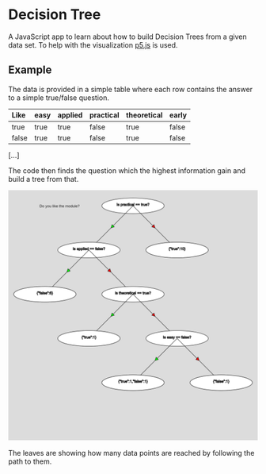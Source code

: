 # Decision Tree

A JavaScript app to learn about how to build Decision Trees from a given data set.
To help with the visualization [p5.js](https://p5js.org/) is used.

## Example

The data is provided in a simple table where each row contains the answer to a simple true/false question.

| Like  | easy | applied | practical | theoretical | early |
| :---- | :--- | :------ | :-------- | :---------- | :---- |
| true  | true | true    | false     | true        | false |
| false | true | true    | false     | true        | false |
[...]

The code then finds the question which the highest information gain and build a tree from that.

![Result](dt_modules.png)

The leaves are showing how many data points are reached by following the path to them.
